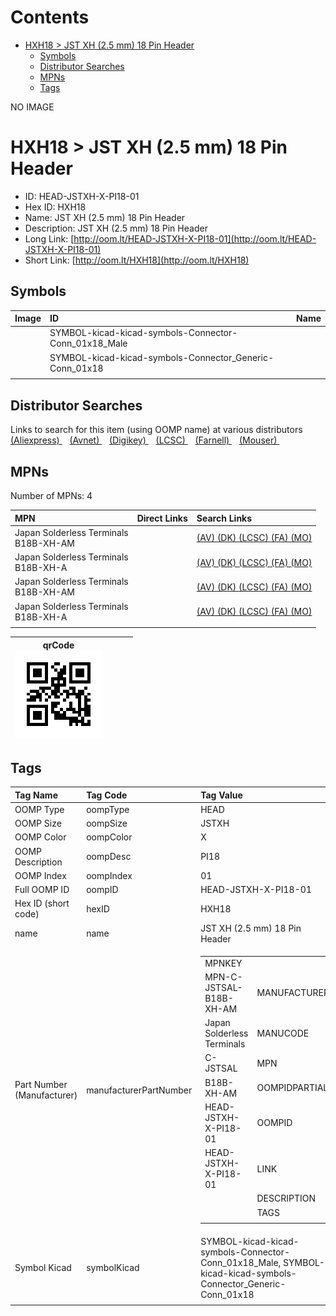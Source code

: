 



Contents
========

* [HXH18 > JST XH (2.5 mm) 18 Pin Header](#hxh18--jst-xh-25-mm-18-pin-header)
	* [Symbols](#symbols)
	* [Distributor Searches](#distributor-searches)
	* [MPNs](#mpns)
	* [Tags](#tags)
  
NO IMAGE  
# HXH18 > JST XH (2.5 mm) 18 Pin Header

- ID: HEAD-JSTXH-X-PI18-01
- Hex ID: HXH18
- Name: JST XH (2.5 mm) 18 Pin Header
- Description: JST XH (2.5 mm) 18 Pin Header
- Long Link: [http://oom.lt/HEAD-JSTXH-X-PI18-01](http://oom.lt/HEAD-JSTXH-X-PI18-01)
- Short Link: [http://oom.lt/HXH18](http://oom.lt/HXH18)

## Symbols
  

|Image|ID|Name|
| :--- | :--- | :--- |
|![]()|SYMBOL-kicad-kicad-symbols-Connector-Conn_01x18_Male||
|![]()|SYMBOL-kicad-kicad-symbols-Connector_Generic-Conn_01x18||
||||

## Distributor Searches
  
Links to search for this item (using OOMP name) at various distributors  
[(Aliexpress) ](https://www.aliexpress.com/wholesale?SearchText=1117JST+XH+2.5+mm+18+Pin+Header)&nbsp;&nbsp;&nbsp;[(Avnet) ](https://www.avnet.com/shop/us/search/JST+XH+2.5+mm+18+Pin+Header)&nbsp;&nbsp;&nbsp;[(Digikey) ](https://www.digikey.co.uk/en/products/result?s=JST+XH+2.5+mm+18+Pin+Header)&nbsp;&nbsp;&nbsp;[(LCSC) ](https://www.lcsc.com/search?q=JST+XH+2.5+mm+18+Pin+Header)&nbsp;&nbsp;&nbsp;[(Farnell) ](https://uk.farnell.com/search?st=JST+XH+2.5+mm+18+Pin+Header)&nbsp;&nbsp;&nbsp;[(Mouser) ](https://www.mouser.com/c/?q=JST+XH+2.5+mm+18+Pin+Header)&nbsp;&nbsp;&nbsp;
## MPNs
  
Number of MPNs: 4  

|MPN|Direct Links|Search Links|
| :--- | :--- | :--- |
|Japan Solderless Terminals<br>B18B-XH-AM||[(AV) ](https://www.avnet.com/shop/us/search/B18B-XH-AM)[(DK) ](https://www.digikey.co.uk/products/en?keywords=B18B-XH-AM)[(LCSC) ](https://www.lcsc.com/search?q=B18B-XH-AM)[(FA) ](https://uk.farnell.com/search?st=B18B-XH-AM)[(MO) ](https://www.mouser.com/c/?q=B18B-XH-AM)|
|Japan Solderless Terminals<br>B18B-XH-A||[(AV) ](https://www.avnet.com/shop/us/search/B18B-XH-A)[(DK) ](https://www.digikey.co.uk/products/en?keywords=B18B-XH-A)[(LCSC) ](https://www.lcsc.com/search?q=B18B-XH-A)[(FA) ](https://uk.farnell.com/search?st=B18B-XH-A)[(MO) ](https://www.mouser.com/c/?q=B18B-XH-A)|
|Japan Solderless Terminals<br>B18B-XH-AM||[(AV) ](https://www.avnet.com/shop/us/search/B18B-XH-AM)[(DK) ](https://www.digikey.co.uk/products/en?keywords=B18B-XH-AM)[(LCSC) ](https://www.lcsc.com/search?q=B18B-XH-AM)[(FA) ](https://uk.farnell.com/search?st=B18B-XH-AM)[(MO) ](https://www.mouser.com/c/?q=B18B-XH-AM)|
|Japan Solderless Terminals<br>B18B-XH-A||[(AV) ](https://www.avnet.com/shop/us/search/B18B-XH-A)[(DK) ](https://www.digikey.co.uk/products/en?keywords=B18B-XH-A)[(LCSC) ](https://www.lcsc.com/search?q=B18B-XH-A)[(FA) ](https://uk.farnell.com/search?st=B18B-XH-A)[(MO) ](https://www.mouser.com/c/?q=B18B-XH-A)|
||||
  

|qrCode<br>[![](https://raw.githubusercontent.com/oomlout/oomlout_OOMP_parts_V2/main/HEAD/JSTXH/X/PI18/01/qrCode_140.png)](https://github.com/oomlout/oomlout_OOMP_parts_V2/tree/main/HEAD/JSTXH/X/PI18/01/qrCode.png)||||
| :---: | :---: | :---: | :---: |

## Tags
  

|Tag Name|Tag Code|Tag Value|
| :--- | :--- | :--- |
|OOMP Type|oompType|HEAD|
|OOMP Size|oompSize|JSTXH|
|OOMP Color|oompColor|X|
|OOMP Description|oompDesc|PI18|
|OOMP Index|oompIndex|01|
|Full OOMP ID|oompID|HEAD-JSTXH-X-PI18-01|
|Hex ID (short code)|hexID|HXH18|
|name|name|JST XH (2.5 mm) 18 Pin Header|
|Part Number (Manufacturer)|manufacturerPartNumber|<table><tr><td>MPNKEY</td></tr><tr><td> MPN-C-JSTSAL-B18B-XH-AM</td><td> MANUFACTURER</td></tr><tr><td> Japan Solderless Terminals</td><td> MANUCODE</td></tr><tr><td> C-JSTSAL</td><td> MPN</td></tr><tr><td> B18B-XH-AM</td><td> OOMPIDPARTIAL</td></tr><tr><td> HEAD-JSTXH-X-PI18-01</td><td> OOMPID</td></tr><tr><td> HEAD-JSTXH-X-PI18-01</td><td> LINK</td></tr><tr><td> </td><td> DESCRIPTION</td></tr><tr><td> </td><td> TAGS</td></tr><tr><td> </td></tr></table></td><td> <table><tr><td>MPNKEY</td></tr><tr><td> MPN-C-JSTSAL-B18B-XH-A</td><td> MANUFACTURER</td></tr><tr><td> Japan Solderless Terminals</td><td> MANUCODE</td></tr><tr><td> C-JSTSAL</td><td> MPN</td></tr><tr><td> B18B-XH-A</td><td> OOMPIDPARTIAL</td></tr><tr><td> HEAD-JSTXH-X-PI18-01</td><td> OOMPID</td></tr><tr><td> HEAD-JSTXH-X-PI18-01</td><td> LINK</td></tr><tr><td> </td><td> DESCRIPTION</td></tr><tr><td> </td><td> TAGS</td></tr><tr><td> </td></tr></table></td><td> <table><tr><td>MPNKEY</td></tr><tr><td> MPN-C-JSTSAL-B18B-XH-AM</td><td> MANUFACTURER</td></tr><tr><td> Japan Solderless Terminals</td><td> MANUCODE</td></tr><tr><td> C-JSTSAL</td><td> MPN</td></tr><tr><td> B18B-XH-AM</td><td> OOMPIDPARTIAL</td></tr><tr><td> HEAD-JSTXH-X-PI18-01</td><td> OOMPID</td></tr><tr><td> HEAD-JSTXH-X-PI18-01</td><td> LINK</td></tr><tr><td> </td><td> DESCRIPTION</td></tr><tr><td> </td><td> TAGS</td></tr><tr><td> </td></tr></table></td><td> <table><tr><td>MPNKEY</td></tr><tr><td> MPN-C-JSTSAL-B18B-XH-A</td><td> MANUFACTURER</td></tr><tr><td> Japan Solderless Terminals</td><td> MANUCODE</td></tr><tr><td> C-JSTSAL</td><td> MPN</td></tr><tr><td> B18B-XH-A</td><td> OOMPIDPARTIAL</td></tr><tr><td> HEAD-JSTXH-X-PI18-01</td><td> OOMPID</td></tr><tr><td> HEAD-JSTXH-X-PI18-01</td><td> LINK</td></tr><tr><td> </td><td> DESCRIPTION</td></tr><tr><td> </td><td> TAGS</td></tr><tr><td> </td></tr></table>|
|Symbol Kicad|symbolKicad|SYMBOL-kicad-kicad-symbols-Connector-Conn_01x18_Male, SYMBOL-kicad-kicad-symbols-Connector_Generic-Conn_01x18|
||||
